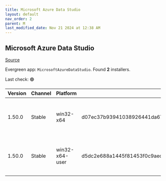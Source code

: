 ```yaml
---
title: Microsoft Azure Data Studio
layout: default
nav_order: 2
parent: M
last_modified_date: Nov 21 2024 at 12:38 AM
---
```


## Microsoft Azure Data Studio

[Source](https://docs.microsoft.com/en-us/sql/azure-data-studio/)

Evergreen app: `MicrosoftAzureDataStudio`. Found **2** installers.

Last check: 🟢

| Version | Channel | Platform       | Sha256                                                           | Type | URI                                                                                                                                                                                                                                                                  |
| ------- | ------- | -------------- | ---------------------------------------------------------------- | ---- | -------------------------------------------------------------------------------------------------------------------------------------------------------------------------------------------------------------------------------------------------------------------- |
| 1.50.0  | Stable  | win32-x64      | d07ec37b93941038926441da67a28b3f48491b05ce370da91b49d007db888ab4 | exe  | [https://download.microsoft.com/download/4/d/b/4dbf3bbc-418c-42db-ae0d-a52135b7d991/azuredatastudio-windows-setup-1.50.0.exe](https://download.microsoft.com/download/4/d/b/4dbf3bbc-418c-42db-ae0d-a52135b7d991/azuredatastudio-windows-setup-1.50.0.exe)           |
| 1.50.0  | Stable  | win32-x64-user | d5dc2e688a1445f81453f0c9aed1fbe9313b40561dcc720e4a4332a09f21c2c7 | exe  | [https://download.microsoft.com/download/4/d/b/4dbf3bbc-418c-42db-ae0d-a52135b7d991/azuredatastudio-windows-user-setup-1.50.0.exe](https://download.microsoft.com/download/4/d/b/4dbf3bbc-418c-42db-ae0d-a52135b7d991/azuredatastudio-windows-user-setup-1.50.0.exe) |
